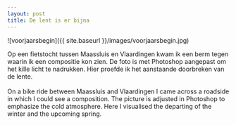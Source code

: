 ```yaml
---
layout: post
title: De lent is er bijna
---
```


![voorjaarsbegin]({{ site.baseurl }}/images/voorjaarsbegin.jpg)

Op een fietstocht tussen Maassluis en Vlaardingen kwam ik een berm tegen waarin ik een compositie kon zien. De foto is met Photoshop aangepast om het kille licht te nadrukken. Hier proefde ik het aanstaande doorbreken van de lente.
<br><br>
On a bike ride between Maassluis and Vlaardingen I came across a roadside in which I could see a composition. The picture is adjusted in Photoshop to emphasize the cold atmosphere. Here I visualised the departing of the winter and the upcoming spring.